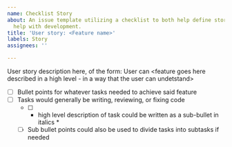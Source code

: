 ```yaml
---
name: Checklist Story
about: An issue template utilizing a checklist to both help define story reqs and
  help with development.
title: 'User story: <Feature name>'
labels: Story
assignees: ''

---
```


User story description here, of the form: 
User can <feature goes here described in a high level - in a way that the user can undetstand>

- [ ] Bullet points for whatever tasks needed to achieve said feature 
- [ ] Tasks would generally be writing, reviewing, or fixing code 
  - [ ] * high level description of task could be written as a sub-bullet in italics *
  - [ ] Sub bullet points could also be used to divide tasks into subtasks if needed
